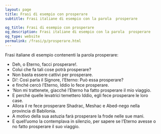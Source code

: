 ```yaml
---
layout: page
title: Frasi di esempio con prosperare 
subtitle: Frasi italiane di esempio con la parola  prosperare

og_title: Frasi di esempio con prosperare 
og_description: Frasi italiane di esempio con la parola  prosperare
og_type: website
permalink: /frasi/p/prosperare.html
---
```


Frasi italiane di esempio contenenti la parola prosperare:


- Deh, o Eterno, facci prosperare!.
- Colui che fa tali cose potrà prosperare?
- Non basta essere cattivi per prosperare.
- Di’: Così parla il Signore, l’Eterno: Può essa prosperare?
- e finché cercò l’Eterno, Iddio lo fece prosperare.
- ‘Non mi trattenete, giacché l’Eterno ha fatto prosperare il mio viaggio.
- E perché quelle levatrici temettero Iddio, egli fece prosperare le loro case.
- Allora il re fece prosperare Shadrac, Meshac e Abed-nego nella provincia di Babilonia.
- A motivo della sua astuzia farà prosperare la frode nelle sue mani.
- E quell’uomo la contemplava in silenzio, per sapere se l’Eterno avesse o no fatto prosperare il suo viaggio.
